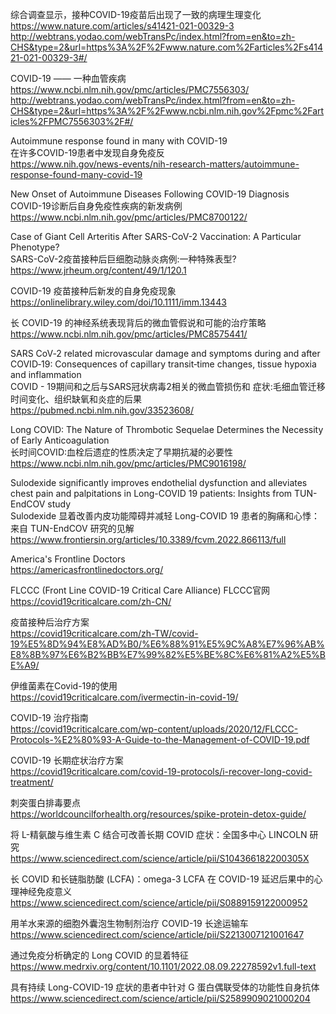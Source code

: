 综合调查显示，接种COVID-19疫苗后出现了一致的病理生理变化  
https://www.nature.com/articles/s41421-021-00329-3  
http://webtrans.yodao.com/webTransPc/index.html?from=en&to=zh-CHS&type=2&url=https%3A%2F%2Fwww.nature.com%2Farticles%2Fs41421-021-00329-3#/  

COVID-19 —— 一种血管疾病  
https://www.ncbi.nlm.nih.gov/pmc/articles/PMC7556303/  
http://webtrans.yodao.com/webTransPc/index.html?from=en&to=zh-CHS&type=2&url=https%3A%2F%2Fwww.ncbi.nlm.nih.gov%2Fpmc%2Farticles%2FPMC7556303%2F#/  

Autoimmune response found in many with COVID-19  
在许多COVID-19患者中发现自身免疫反  
https://www.nih.gov/news-events/nih-research-matters/autoimmune-response-found-many-covid-19  

New Onset of Autoimmune Diseases Following COVID-19 Diagnosis  
COVID-19诊断后自身免疫性疾病的新发病例  
https://www.ncbi.nlm.nih.gov/pmc/articles/PMC8700122/  

Case of Giant Cell Arteritis After SARS-CoV-2 Vaccination: A Particular Phenotype?  
SARS-CoV-2疫苗接种后巨细胞动脉炎病例:一种特殊表型?  
https://www.jrheum.org/content/49/1/120.1  

COVID-19 疫苗接种后新发的自身免疫现象  
https://onlinelibrary.wiley.com/doi/10.1111/imm.13443  


长 COVID-19 的神经系统表现背后的微血管假说和可能的治疗策略  
https://www.ncbi.nlm.nih.gov/pmc/articles/PMC8575441/  

SARS CoV‐2 related microvascular damage and symptoms during and after COVID‐19: Consequences of capillary transit‐time changes, tissue hypoxia and inflammation  
COVID - 19期间和之后与SARS冠状病毒2相关的微血管损伤和 症状:毛细血管迁移时间变化、组织缺氧和炎症的后果  
https://pubmed.ncbi.nlm.nih.gov/33523608/

Long COVID: The Nature of Thrombotic Sequelae Determines the Necessity of Early Anticoagulation  
长时间COVID:血栓后遗症的性质决定了早期抗凝的必要性  
https://www.ncbi.nlm.nih.gov/pmc/articles/PMC9016198/


Sulodexide significantly improves endothelial dysfunction and alleviates chest pain and palpitations in Long-COVID 19 patients: Insights from TUN-EndCOV study  
Sulodexide 显着改善内皮功能障碍并减轻 Long-COVID 19 患者的胸痛和心悸：来自 TUN-EndCOV 研究的见解 
https://www.frontiersin.org/articles/10.3389/fcvm.2022.866113/full


America's Frontline Doctors  
https://americasfrontlinedoctors.org/

FLCCC (Front Line COVID-19 Critical Care Alliance)
FLCCC官网  
https://covid19criticalcare.com/zh-CN/

疫苗接种后治疗方案  
https://covid19criticalcare.com/zh-TW/covid-19%E5%8D%94%E8%AD%B0/%E6%88%91%E5%9C%A8%E7%96%AB%E8%8B%97%E6%B2%BB%E7%99%82%E5%BE%8C%E6%81%A2%E5%BE%A9/

伊维菌素在Covid-19的使用  
https://covid19criticalcare.com/ivermectin-in-covid-19/

COVID-19 治疗指南  
https://covid19criticalcare.com/wp-content/uploads/2020/12/FLCCC-Protocols-%E2%80%93-A-Guide-to-the-Management-of-COVID-19.pdf

COVID-19 长期症状治疗方案  
https://covid19criticalcare.com/covid-19-protocols/i-recover-long-covid-treatment/

刺突蛋白排毒要点  
https://worldcouncilforhealth.org/resources/spike-protein-detox-guide/

将 L-精氨酸与维生素 C 结合可改善长期 COVID 症状：全国多中心 LINCOLN 研究  
https://www.sciencedirect.com/science/article/pii/S104366182200305X

长 COVID 和长链脂肪酸 (LCFA)：omega-3 LCFA 在 COVID-19 延迟后果中的心理神经免疫意义  
https://www.sciencedirect.com/science/article/pii/S0889159122000952

用羊水来源的细胞外囊泡生物制剂治疗 COVID-19 长途运输车  
https://www.sciencedirect.com/science/article/pii/S2213007121001647

通过免疫分析确定的 Long COVID 的显着特征  
https://www.medrxiv.org/content/10.1101/2022.08.09.22278592v1.full-text

具有持续 Long-COVID-19 症状的患者中针对 G 蛋白偶联受体的功能性自身抗体  
https://www.sciencedirect.com/science/article/pii/S2589909021000204